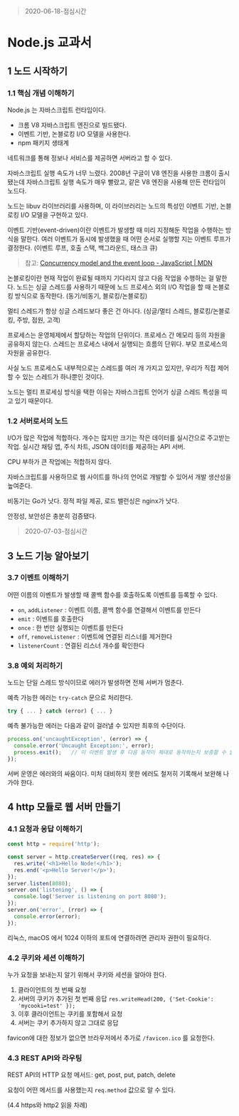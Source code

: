 > 2020-06-18-점심시간

# Node.js 교과서

## 1 노드 시작하기

### 1.1 핵심 개념 이해하기

Node.js 는 자바스크립트 런타임이다.

- 크롬 V8 자바스크립트 엔진으로 빌드됐다.
- 이벤트 기반, 논블로킹 I/O 모델을 사용한다.
- npm 패키지 생태계

네트워크를 통해 정보나 서비스를 제공하면 서버라고 할 수 있다.

자바스크립트 실행 속도가 너무 느렸다. 2008년 구글이 V8 엔진을 사용한 크롬이 출시됐는데 자바스크립트 실행 속도가 매우 빨랐고, 같은 V8 엔진을 사용해 만든 런타임이 노드다.

노드는 libuv 라이브러리를 사용하며, 이 라이브러리는 노드의 특성인 이벤트 기반, 논블로킹 I/O 모델을 구현하고 있다.

이벤트 기반(event-driven)이란 이벤트가 발생할 때 미리 지정해둔 작업을 수행하는 방식을 말한다. 여러 이벤트가 동시에 발생했을 때 어떤 순서로 실행할 지는 이벤트 루프가 결정한다. (이벤트 루프, 호출 스택, 백그라운드, 태스크 큐)

> 참고: [Concurrency model and the event loop - JavaScript | MDN](https://developer.mozilla.org/en-US/docs/Web/JavaScript/EventLoop)

논블로킹이란 현재 작업이 완료될 때까지 기다리지 않고 다음 작업을 수행하는 걸 말한다. 노드는 싱글 스레드를 사용하기 때문에 노드 프로세스 외의 I/O 작업을 할 때 논블로킹 방식으로 동작한다. (동기/비동기, 블로킹/논블로킹)

멀티 스레드가 항상 싱글 스레드보다 좋은 건 아니다. (싱글/멀티 스레드, 블로킹/논블로킹, 주방, 점원, 고객)

프로세스는 운영체제에서 할당하는 작업의 단위이다. 프로세스 간 메모리 등의 자원을 공유하지 않는다. 스레드는 프로세스 내에서 실행되는 흐름의 단위다. 부모 프로세스의 자원을 공유한다.

사실 노드 프로세스도 내부적으로는 스레드를 여러 개 가지고 있지만, 우리가 직접 제어할 수 있는 스레드가 하나뿐인 것이다.

노드는 멀티 프로세싱 방식을 택한 이유는 자바스크립트 언어가 싱글 스레드 특성을 띠고 있기 때문이다.

### 1.2 서버로서의 노드

I/O가 많은 작업에 적합하다. 개수는 많지만 크기는 작은 데이터를 실시간으로 주고받는 작업. 실시간 채팅 앱, 주식 차트, JSON 데이터를 제공하는 API 서버.

CPU 부하가 큰 작업에는 적합하지 않다.

자바스크립트를 사용하므로 웹 사이트를 하나의 언어로 개발할 수 있어서 개발 생산성을 높여준다.

비동기는 Go가 낫다. 정적 파일 제공, 로드 밸런싱은 nginx가 낫다.

안정성, 보안성은 충분히 검증됐다.

> 2020-07-03-점심시간

## 3 노드 기능 알아보기

### 3.7 이벤트 이해하기

어떤 이름의 이벤트가 발생할 때 콜백 함수를 호출하도록 이벤트를 등록할 수 있다.

- `on`, `addListener` : 이벤트 이름, 콜백 함수를 연결해서 이벤트를 만든다
- `emit` : 이벤트를 호출한다
- `once` : 한 번만 실행되는 이벤트를 만든다
- `off`, `removeListener` : 이벤트에 연결된 리스너를 제거한다
- `listenerCount` : 연결된 리스너 개수를 확인한다

### 3.8 예외 처리하기

노드는 단일 스레드 방식이므로 에러가 발생하면 전체 서버가 멈춘다.

예측 가능한 에러는 `try-catch` 문으로 처리한다.

```javascript
try { ... } catch (error) { ... }
```

예측 불가능한 에러는 다음과 같이 걸러낼 수 있지만 최후의 수단이다.

```javascript
process.on('uncaughtException', (error) => {
  console.error('Uncaught Exception:', error);
  process.exit();	// 이 이벤트 발생 후 다음 동작이 제대로 동작하는지 보증할 수 없다
});
```

서버 운영은 에러와의 싸움이다. 미처 대비하지 못한 에러도 철저히 기록해서 보완해 나가야 한다.

## 4 http 모듈로 웹 서버 만들기

### 4.1 요청과 응답 이해하기

```javascript
const http = require('http');

const server = http.createServer((req, res) => {
  res.write('<h1>Hello Node!</h1>');
  res.end('<p>Hello Server!</p>');
});
server.listen(8080);
server.on('listening', () => {
  console.log('Server is listening on port 8080');
});
server.on('error', (rror) => {
  console.error(error);
});

```

리눅스, macOS 에서 1024 이하의 포트에 연결하려면 관리자 권한이 필요하다.

### 4.2 쿠키와 세션 이해하기

누가 요청을 보내는지 알기 위해서 쿠키와 세션을 알아야 한다.

1. 클라이언트의 첫 번째 요청
2. 서버의 쿠키가 추가된 첫 번째 응답
   `res.writeHead(200, {'Set-Cookie': 'mycooki=test' });`
3. 이후 클라이언트는 쿠키를 포함해서 요청
4. 서버는 쿠키 추가하지 않고 그대로 응답

favicon에 대한 정보가 없으면 브라우저에서 추가로 `/favicon.ico` 를 요청한다.

### 4.3 REST API와 라우팅

REST API의 HTTP 요청 메서드: get, post, put, patch, delete

요청이 어떤 메서드를 사용했는지 `req.method` 값으로 알 수 있다.

(4.4 https와 http2 읽을 차례)


